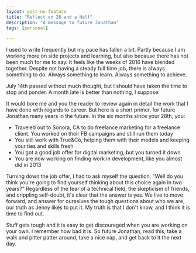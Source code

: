 ```yaml
---
layout: post-no-feature
title: "Reflect on 28 and a Half"
description: "A message to future Jonathan"
tags: [personal]

---
```


 I used to write frequently but my pace has fallen a bit. Partly because I am working more on side projects and learning, but also because there has not been much for me to say. It feels like the weeks of 2016 have blended together. Despite not having a steady full time job, there is always something to do. Always something to learn. Always something to achieve.

 July 14th passed without much thought, but I should have taken the time to stop and ponder. A month late is better than nothing, I suppose.

 It would bore me and you the reader to review again in detail the work that I have done with regards to career. But here is a short primer, for future Jonathan many years in the future. In the six months since your 28th, you:

 * Traveled out to Sonora, CA to do freelance marketing for a freelance client. You worked on their FB campaigns and still run them today
 * You still work with True\&Co, helping them with their models and keeping your ties and skills fresh
 * You got a good job offer for digital marketing, but you turned it down
 * You are now working on finding work in development, like you almost did in 2013

 Turning down the job offer, I had to ask myself the question, "Well do you think you're going to find yourself thinking about this choice again in two years?" Regardless of the fear of a technical field, the skepticism of friends, and crippling self-doubt, it's clear that the answer is yes. We live to move forward, and answer for ourselves the tough questions about who we are, our truth as Jenny likes to put it. My truth is that I don't know, and I think it is time to find out.

 Stuff gets tough and it is easy to get discouraged when you are working on your own. I remember how bad it is. So future Jonathan, read this, take a walk and pitter patter around, take a nice nap, and get back to it the next day. 
